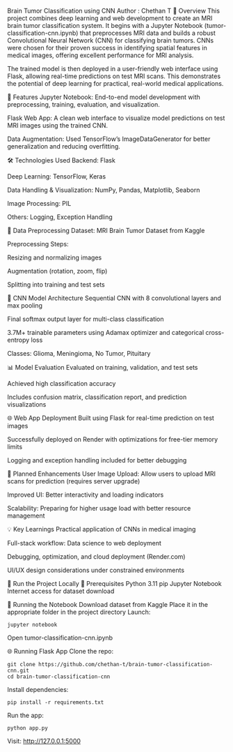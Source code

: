 Brain Tumor Classification using CNN
  Author : Chethan T
🧠 Overview
This project combines deep learning and web development to create an MRI brain tumor classification system. It begins with a Jupyter Notebook (tumor-classification-cnn.ipynb) that preprocesses MRI data and builds a robust Convolutional Neural Network (CNN) for classifying brain tumors. CNNs were chosen for their proven success in identifying spatial features in medical images, offering excellent performance for MRI analysis.

The trained model is then deployed in a user-friendly web interface using Flask, allowing real-time predictions on test MRI scans. This demonstrates the potential of deep learning for practical, real-world medical applications.

🚀 Features
Jupyter Notebook: End-to-end model development with preprocessing, training, evaluation, and visualization.

Flask Web App: A clean web interface to visualize model predictions on test MRI images using the trained CNN.

Data Augmentation: Used TensorFlow’s ImageDataGenerator for better generalization and reducing overfitting.

🛠 Technologies Used
Backend: Flask

Deep Learning: TensorFlow, Keras

Data Handling & Visualization: NumPy, Pandas, Matplotlib, Seaborn

Image Processing: PIL

Others: Logging, Exception Handling

🧹 Data Preprocessing
Dataset: MRI Brain Tumor Dataset from Kaggle

Preprocessing Steps:

Resizing and normalizing images

Augmentation (rotation, zoom, flip)

Splitting into training and test sets

🧠 CNN Model Architecture
Sequential CNN with 8 convolutional layers and max pooling

Final softmax output layer for multi-class classification

3.7M+ trainable parameters using Adamax optimizer and categorical cross-entropy loss

Classes: Glioma, Meningioma, No Tumor, Pituitary

📊 Model Evaluation
Evaluated on training, validation, and test sets

Achieved high classification accuracy

Includes confusion matrix, classification report, and prediction visualizations

🌐 Web App Deployment
Built using Flask for real-time prediction on test images

Successfully deployed on Render with optimizations for free-tier memory limits

Logging and exception handling included for better debugging

🔄 Planned Enhancements
User Image Upload: Allow users to upload MRI scans for prediction (requires server upgrade)

Improved UI: Better interactivity and loading indicators

Scalability: Preparing for higher usage load with better resource management

💡 Key Learnings
Practical application of CNNs in medical imaging

Full-stack workflow: Data science to web deployment

Debugging, optimization, and cloud deployment (Render.com)

UI/UX design considerations under constrained environments

🧪 Run the Project Locally
🔧 Prerequisites
    Python 3.11
    pip
    Jupyter Notebook
    Internet access for dataset download

📓 Running the Notebook
    Download dataset from Kaggle
    Place it in the appropriate folder in the project directory
 Launch:

    jupyter notebook
 Open tumor-classification-cnn.ipynb

🌐 Running Flask App
  Clone the repo:

    git clone https://github.com/chethan-t/brain-tumor-classification-cnn.git
    cd brain-tumor-classification-cnn
Install dependencies:

    pip install -r requirements.txt
Run the app:

    python app.py
Visit: http://127.0.0.1:5000

